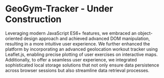 # GeoGym-Tracker - **Under Construction**
Leveraging modern JavaScript ES6+ features, we embraced an object-oriented design approach and achieved advanced DOM manipulation, resulting in a more intuitive user experience. We further enhanced the platform by incorporating an advanced geolocation workout tracker using Leaflet.js, enabling precise plotting of user exercises on interactive maps. Additionally, to offer a seamless user experience, we integrated sophisticated local storage solutions that not only ensure data persistence across browser sessions but also streamline data retrieval processes.
